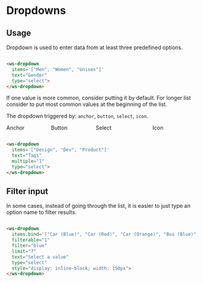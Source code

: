 # Dropdowns

## Usage
Dropdown is used to enter data from at least three predefined options.

<ws-dropdown items.bind='["Men", "Women", "Unisex"]' text="Gender" type="select" style="display: inline-block; width: 150px"></ws-dropdown>
```html
<ws-dropdown
  items='["Men", "Women", "Unisex"]'
  text="Gender"
  type="select">
</ws-dropdown>
```
If one value is more common, consider putting it by default. For longer list consider to put most common values at the beginning of the list.

The dropdown triggered by: `anchor`, `button`, `select`, `icon`.

<div style="display: flex;">
  <div style="flex: 25% 1 1">
    <label>Anchor</label>
    <ws-dropdown type="anchor" text="Gender" items.bind='["Men", "Women", "Unisex"]'></ws-dropdown>
  </div>
  <div style="flex: 25% 1 1">
    <label>Button</label>
    <ws-dropdown type="button" text="Gender" items.bind='["Men", "Women", "Unisex"]'></ws-dropdown>
  </div>
  <div style="flex: 25% 1 1">
    <label>Select</label>
    <ws-dropdown type="select" text="Gender" items.bind='["Men", "Women", "Unisex"]' style="width: 150px; display: inline-block;"></ws-dropdown>
  </div>
  <div style="flex: 25% 1 1">
    <label>Icon</label>
    <ws-dropdown type="icon" icon="icon-filter" items.bind='["Men", "Women", "Unisex"]'></ws-dropdown>
  </div>
</div>
<!---
If you want to create a select element which behaves similar to the native one give the dropdown the `type` attribute with the value `select`.
Now the trigger will look like a select box and the initial text value will be updated once a change happened.
-->
<!---

<ws-dropdown items.bind='["Men", "Women", "Unisex"]' text="Gender" change.delegate="log('dd1 changed', $event)"></ws-dropdown>
```html
<ws-dropdown
  items='["Men", "Women", "Unisex"]'
  text="Gender">
</ws-dropdown>
```
-->

## Multi-level
This option can be used when at least one dropdown option has hierarchical structure.

<ws-dropdown items.bind='["Desktop", {"label": "Documents", "children": ["Pics", {"label": "Docs", "children": ["Work", "Personal", "Stored", "Backup"]}]}, "Music"]' text="Source" change.delegate="log('dd1 changed', $event)"></ws-dropdown>
```html
<ws-dropdown
  items.bind='["Desktop", {"label": "Documents", "children": ["Pics", {"label": "Docs", "children": ["Work", "Personal", "Stored", "Backup"]}]}, "Music"]'
  text="Source">
</ws-dropdown>
```

## Multi-select
Use it when user might choose more than one option from the list.
<!--
Do allow this simply add the attribute `multiple="1"` to the dropdown.
Note: In some frameworks just adding the attribute like a flag leads to pass a a empty string to the component which will be
interpreted as false.
-->
<ws-dropdown items.bind='["Design", "Dev", "Product"]' multiple="1" text="Tags" type="select" style="display: inline-block; width: 150px"></ws-dropdown>
```html
<ws-dropdown
  items='["Design", "Dev", "Product"]'
  text="Tags"
  multiple="1"
  type="select">
</ws-dropdown>
```

## Filter input
In some cases, instead of going through the list, it is easier to just type an option name to filter results.
<!--
To do so just add the flag `filterable="1"` to enable the feature. Additionally you can specify
the default filter with the attribute `filter="blue"` and the maximum amount of displayed items via the
`limit="7"` attribute.
-->
<ws-dropdown items.bind='["Car (Blue)", "Car (Red)", "Car (Orange)", "Bus (Blue)", "Bus (Red)", "Bus (Orange)", "Yet (Blue)", "Yet (Red)", "Yet (Orange)"]' filterable="1" filter="blue" limit="7" text="Select a value" type="select" style="display: inline-block; width: 150px"></ws-dropdown>
```html
<ws-dropdown
  items.bind='["Car (Blue)", "Car (Red)", "Car (Orange)", "Bus (Blue)", "Bus (Red)", "Bus (Orange)", "Yet (Blue)", "Yet (Red)", "Yet (Orange)"]'
  filterable="1"
  filter="blue"
  limit="7"
  text="Select a value"
  type="select"
  style="display: inline-block; width: 150px">
</ws-dropdown>
```
<!--
TABLE FILTER - SHOULD BE INCLUDED IN "TABLE" OR "TABLE FILTERS" DOCUMENTATION
Input only
For our table filters and in some other cases you might need a dropdown which only contains an input element.
To achieve this you have to add the attribute `input-only="1"` to the dropdown. Here you have becide
the `value` attribute also the `placeholder` attribute to set the placeholder for the input.
**Note**: The value which you pass in and which will be propagated out must be a string and NOT a dropdown item.


<ws-dropdown type="button" text="Click me" placeholder="Insert a text" value="Default value" input-only="1"></ws-dropdown>
```html
<ws-dropdown
  type="button"
  text="Click me"
  placeholder="Insert a text"
  input-only="1">
</ws-dropdown>
```
-->

<!---
default is `type="anchor"`.

The displayed text inside the trigger can be set via the `text` and `icon` attribute.
If you want to specify the icon you have to take a name from our <a href="#/elements/icons">icon list</a> like `text="Click me" icon="icon-filter"`. As following you can see an example of each type.
-->
<!---

**Disabled**
As any common html element the dropdown can be disabled by adding the `disabled` flag to it.
The style of the trigger will change and the dropdown can not be opened any more.
<ws-dropdown type="button" text="Click me" items.bind='["Item 1", "Item 2"]' disabled></ws-dropdown>

**Items**:
All dropdown elements requires the items attribute to be specified with an list of dropdown items.
An item can be either a simple string or a object containing the following keys:
 - **label**: string | text which is disabled
 - **value**: string, required
 - **selected**: boolean | adds the class .is-active to the item
 - **focused**: boolean | adds the class .is-focused to the item
 - **disabled**: boolean |adds the class .is-disabled to the item
 - **className**: string | classes which get's added to the item</li></ul>

**Value**:
You can pass an item as value to the dropdown and it will mark the specific item as selected for you.
The value you can pass into the dropdown differs from the combination of tags you choose.
When you specify the `multiple="1"` flag, the value can be a dropdown item or a list of dropdown items.
In case you specify the `input-only="1"` flag the value must be a simple string!

Are those two flags not specified the value can be a dropdown item represented as an object or just it's value as a string.
-->

